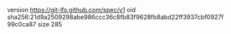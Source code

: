 version https://git-lfs.github.com/spec/v1
oid sha256:21d9a2509298abe986ccc36c8fb83f9628fb8abd22ff3937cbf0927f99c0ca87
size 285
